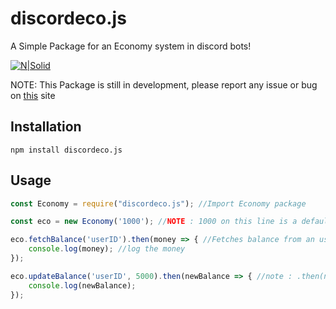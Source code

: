 # discordeco.js
A Simple Package for an Economy system in discord bots!

[![N|Solid](https://nodei.co/npm/discordeco.js.png?downloads=true&stars=false)](https://www.npmjs.org/package/discordeco.js)

NOTE: This Package is still in development, please report any issue or bug on [this](https://github.com/Hazmi35/discordeco.js/issues) site

## Installation
```
npm install discordeco.js
```

## Usage
```js
const Economy = require("discordeco.js"); //Import Economy package

const eco = new Economy('1000'); //NOTE : 1000 on this line is a default balance

eco.fetchBalance('userID').then(money => { //Fetches balance from an userID
    console.log(money); //log the money
});

eco.updateBalance('userID', 5000).then(newBalance => { //note : .then(newBalance => { is optional
    console.log(newBalance);
});
```